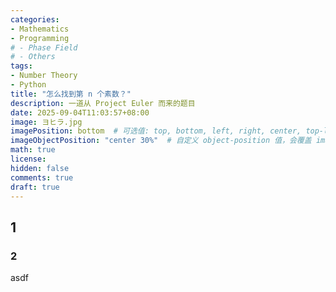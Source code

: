 ```yaml
---
categories:
- Mathematics
- Programming
# - Phase Field
# - Others
tags:
- Number Theory
- Python
title: "怎么找到第 n 个素数？"
description: 一道从 Project Euler 而来的题目
date: 2025-09-04T11:03:57+08:00
image: ヨヒラ.jpg
imagePosition: bottom  # 可选值: top, bottom, left, right, center, top-left, top-right, bottom-left, bottom-right
imageObjectPosition: "center 30%"  # 自定义 object-position 值，会覆盖 imagePosition 设置
math: true
license: 
hidden: false
comments: true
draft: true
---
```


## 1

### 2

asdf